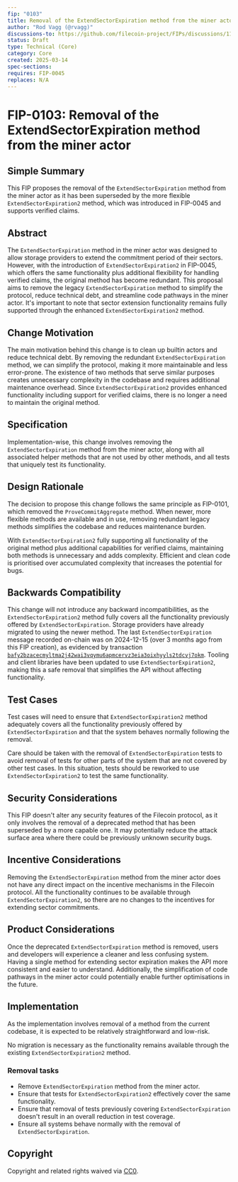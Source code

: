 ```yaml
---
fip: "0103"
title: Removal of the ExtendSectorExpiration method from the miner actor
author: "Rod Vagg (@rvagg)"
discussions-to: https://github.com/filecoin-project/FIPs/discussions/1116
status: Draft
type: Technical (Core)
category: Core
created: 2025-03-14
spec-sections: 
requires: FIP-0045
replaces: N/A
---
```


# FIP-0103: Removal of the ExtendSectorExpiration method from the miner actor

## Simple Summary

This FIP proposes the removal of the `ExtendSectorExpiration` method from the miner actor as it has been superseded by the more flexible `ExtendSectorExpiration2` method, which was introduced in FIP-0045 and supports verified claims.

## Abstract

The `ExtendSectorExpiration` method in the miner actor was designed to allow storage providers to extend the commitment period of their sectors. However, with the introduction of `ExtendSectorExpiration2` in FIP-0045, which offers the same functionality plus additional flexibility for handling verified claims, the original method has become redundant. This proposal aims to remove the legacy `ExtendSectorExpiration` method to simplify the protocol, reduce technical debt, and streamline code pathways in the miner actor. It's important to note that sector extension functionality remains fully supported through the enhanced `ExtendSectorExpiration2` method.

## Change Motivation

The main motivation behind this change is to clean up builtin actors and reduce technical debt. By removing the redundant `ExtendSectorExpiration` method, we can simplify the protocol, making it more maintainable and less error-prone. The existence of two methods that serve similar purposes creates unnecessary complexity in the codebase and requires additional maintenance overhead. Since `ExtendSectorExpiration2` provides enhanced functionality including support for verified claims, there is no longer a need to maintain the original method.

## Specification

Implementation-wise, this change involves removing the `ExtendSectorExpiration` method from the miner actor, along with all associated helper methods that are not used by other methods, and all tests that uniquely test its functionality.

## Design Rationale

The decision to propose this change follows the same principle as FIP-0101, which removed the `ProveCommitAggregate` method. When newer, more flexible methods are available and in use, removing redundant legacy methods simplifies the codebase and reduces maintenance burden. 

With `ExtendSectorExpiration2` fully supporting all functionality of the original method plus additional capabilities for verified claims, maintaining both methods is unnecessary and adds complexity. Efficient and clean code is prioritised over accumulated complexity that increases the potential for bugs.

## Backwards Compatibility

This change will not introduce any backward incompatibilities, as the `ExtendSectorExpiration2` method fully covers all the functionality previously offered by `ExtendSectorExpiration`. Storage providers have already migrated to using the newer method. The last `ExtendSectorExpiration` message recorded on-chain was on 2024-12-15 (over 3 months ago from this FIP creation), as evidenced by transaction [`bafy2bzacecmyltma2j42wai3vqymu6apmcervz3eia3oixhyyls2tdcvj7okm`](https://filfox.info/en/message/bafy2bzacecmyltma2j42wai3vqymu6apmcervz3eia3oixhyyls2tdcvj7okm). Tooling and client libraries have been updated to use `ExtendSectorExpiration2`, making this a safe removal that simplifies the API without affecting functionality.

## Test Cases

Test cases will need to ensure that `ExtendSectorExpiration2` method adequately covers all the functionality previously offered by `ExtendSectorExpiration` and that the system behaves normally following the removal.

Care should be taken with the removal of `ExtendSectorExpiration` tests to avoid removal of tests for other parts of the system that are not covered by other test cases. In this situation, tests should be reworked to use `ExtendSectorExpiration2` to test the same functionality.

## Security Considerations

This FIP doesn't alter any security features of the Filecoin protocol, as it only involves the removal of a deprecated method that has been superseded by a more capable one. It may potentially reduce the attack surface area where there could be previously unknown security bugs.

## Incentive Considerations

Removing the `ExtendSectorExpiration` method from the miner actor does not have any direct impact on the incentive mechanisms in the Filecoin protocol. All the functionality continues to be available through `ExtendSectorExpiration2`, so there are no changes to the incentives for extending sector commitments.

## Product Considerations

Once the deprecated `ExtendSectorExpiration` method is removed, users and developers will experience a cleaner and less confusing system. Having a single method for extending sector expiration makes the API more consistent and easier to understand. Additionally, the simplification of code pathways in the miner actor could potentially enable further optimisations in the future.

## Implementation

As the implementation involves removal of a method from the current codebase, it is expected to be relatively straightforward and low-risk.

No migration is necessary as the functionality remains available through the existing `ExtendSectorExpiration2` method.

### Removal tasks

- Remove `ExtendSectorExpiration` method from the miner actor.
- Ensure that tests for `ExtendSectorExpiration2` effectively cover the same functionality.
- Ensure that removal of tests previously covering `ExtendSectorExpiration` doesn't result in an overall reduction in test coverage.
- Ensure all systems behave normally with the removal of `ExtendSectorExpiration`.

## Copyright

Copyright and related rights waived via [CC0](https://creativecommons.org/publicdomain/zero/1.0/).